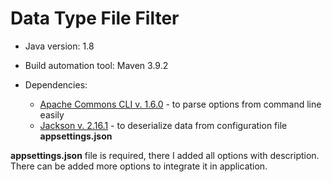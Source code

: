 # Data Type File Filter

- Java version: 1.8
- Build automation tool: Maven 3.9.2

- Dependencies:
    - [Apache Commons CLI v. 1.6.0](https://mvnrepository.com/artifact/commons-cli/commons-cli/1.6.0) - to parse options
      from command line easily
    - [Jackson v. 2.16.1](https://mvnrepository.com/artifact/com.fasterxml.jackson.core/jackson-core/2.16.1) - to
      deserialize data from configuration file **appsettings.json**

**appsettings.json** file is required, there I added all options with description. There can be added more options to
integrate it in application.